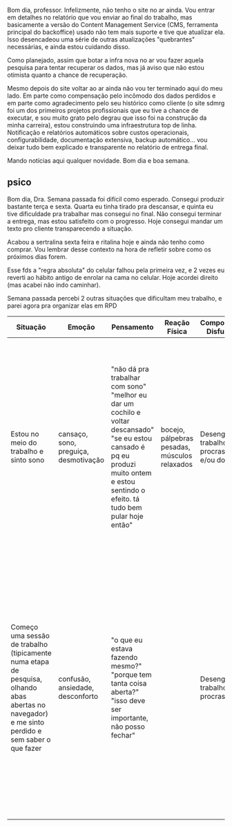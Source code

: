 Bom dia, professor. Infelizmente, não tenho o site no ar ainda. Vou entrar em detalhes no relatório que vou enviar ao final do trabalho, mas basicamente a versão do Content Management Service (CMS, ferramenta principal do backoffice) usado não tem mais suporte e tive que atualizar ela. Isso desencadeou uma série de outras atualizações "quebrantes" necessárias, e ainda estou cuidando disso. 

Como planejado, assim que botar a infra nova no ar vou fazer aquela pesquisa para tentar recuperar os dados, mas já aviso que não estou otimista quanto a chance de recuperação.

Mesmo depois do site voltar ao ar ainda não vou ter terminado aqui do meu lado. Em parte como compensação pelo incômodo dos dados perdidos e em parte como agradecimento pelo seu histórico como cliente (o site sdmrg foi um dos primeiros projetos profissionais que eu tive a chance de executar, e sou muito grato pelo degrau que isso foi na construção da minha carreira), estou construindo uma infraestrutura top de linha. Notificação e relatórios automáticos sobre custos operacionais, configurabilidade, documentação extensiva, backup automático… vou deixar tudo bem explicado e transparente no relatório de entrega final.

Mando notícias aqui qualquer novidade. Bom dia e boa semana.

## psico
Bom dia, Dra. Semana passada foi difícil como esperado. Consegui produzir bastante terça e sexta. Quarta eu tinha tirado pra descansar, e quinta eu tive dificuldade pra trabalhar mas consegui no final. Não consegui terminar a entrega, mas estou satisfeito com o progresso. Hoje consegui mandar um texto pro cliente transparecendo a situação.

Acabou a sertralina sexta feira e ritalina hoje e ainda não tenho como comprar. Vou lembrar desse contexto na hora de refletir sobre como os próximos dias forem.

Esse fds a "regra absoluta" do celular falhou pela primeira vez, e 2 vezes eu reverti ao hábito antigo de enrolar na cama no celular. Hoje acordei direito (mas acabei não indo caminhar). 

Semana passada percebi 2 outras situações que dificultam meu trabalho, e parei agora pra organizar elas em RPD

| Situação                                                                                                                                         | Emoção                                | Pensamento                                                                                                                                                                               | Reação Física                                 | Comportamento Disfuncional                        | Comportamento Funcional                                                                                                                                                                                                                                                                                                                                                              |
| ------------------------------------------------------------------------------------------------------------------------------------------------ | ------------------------------------- | ---------------------------------------------------------------------------------------------------------------------------------------------------------------------------------------- | --------------------------------------------- | ------------------------------------------------- | ------------------------------------------------------------------------------------------------------------------------------------------------------------------------------------------------------------------------------------------------------------------------------------------------------------------------------------------------------------------------------------ |
| Estou no meio do trabalho e sinto sono                                                                                                           | cansaço, sono, preguiça, desmotivação | "não dá pra trabalhar com sono" "melhor eu dar um cochilo e voltar descansado" "se eu estou cansado é pq eu produzi muito ontem e estou sentindo o efeito. tá tudo bem pular hoje então" | bocejo, pálpebras pesadas, músculos relaxados | Desengajar do trabalho e procrastinar e/ou dormir | levantar e mover o corpo. refletir e pensar se esse cansaço é válido ou não (semana passada teve uma instância de cansaço válido e uma de preguiça). Se for válido e a situação permitir, descansar. Se não for válido ou a situação não permitir, organizar um checklist durante o exercício leve, pegar café na volta e voltar direto para o trabalho                              |
| Começo uma sessão de trabalho (tipicamente numa etapa de pesquisa, olhando abas abertas no navegador) e me sinto perdido e sem saber o que fazer | confusão, ansiedade, desconforto      | "o que eu estava fazendo mesmo?" "porque tem tanta coisa aberta?" "isso deve ser importante, não posso fechar"                                                                           |                                               | Desengajar do trabalho e procrastinar             | evitar a situação. antes de parar uma sessão de trabalho, documentar a situação atual, os problemas que estou solucionando, os itens de pesquisa abertos e etc. fechar todas as guias depois disso para desligar completamente do trabalho e quando voltar usar a documentação criada antes para me guiar em vez de começar numa montanha de guias abertas e confusão desorganizada. |
